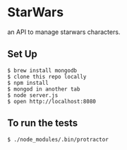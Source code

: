 # StarWars

an API to manage starwars characters.

## Set Up

```
$ brew install mongodb
$ clone this repo locally
$ npm install
$ mongod in another tab
$ node server.js
$ open http://localhost:8080
```

## To run the tests

```
$ ./node_modules/.bin/protractor

```


